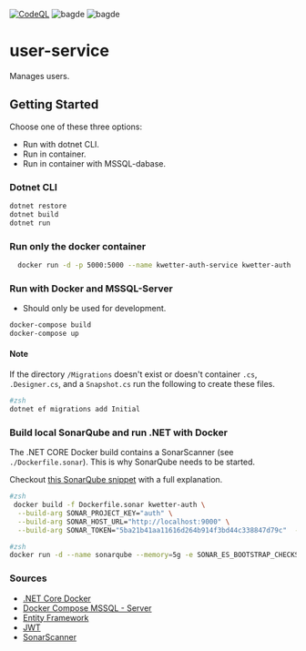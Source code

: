 [![CodeQL](https://github.com/kwetterr/kwat-service/actions/workflows/codeql-analysis.yml/badge.svg)](https://github.com/kwetterr/kwat-service/actions/workflows/codeql-analysis.yml)
![bagde](https://github.com/kwetterr/kwat-service/actions/workflows/build.yml/badge.svg)
![bagde](https://github.com/kwetterr/kwat-service/actions/workflows/docker-publish.yml/badge.svg)

# user-service
Manages users.

## Getting Started
Choose one of these three options:
- Run with dotnet CLI.
- Run in container.
- Run in container with MSSQL-dabase.

### Dotnet CLI
```zsh
dotnet restore
dotnet build
dotnet run
```

### Run only the docker container
```zsh
  docker run -d -p 5000:5000 --name kwetter-auth-service kwetter-auth
```

### Run with Docker and MSSQL-Server 
- Should only be used for development.
```zsh
docker-compose build
docker-compose up
```

#### Note
If the directory `/Migrations` doesn't exist or doesn't container `.cs`, `.Designer.cs`, and a `Snapshot.cs` run the following to create these files. 

```zsh
#zsh
dotnet ef migrations add Initial
```

### Build local SonarQube and run .NET with Docker
The .NET CORE Docker build contains a SonarScanner (see `./Dockerfile.sonar`). This is why SonarQube needs to be started.

Checkout [this SonarQube snippet](https://gist.github.com/ShadyDL/814b6a6514fd3a89dcbe2b227afd5b4c) with a full explanation.

```zsh
#zsh
 docker build -f Dockerfile.sonar kwetter-auth \
  --build-arg SONAR_PROJECT_KEY="auth" \
  --build-arg SONAR_HOST_URL="http://localhost:9000" \
  --build-arg SONAR_TOKEN="5ba21b41aa11616d264b914f3bd44c338847d79c"  --network=host .
```

```zsh
#zsh
docker run -d --name sonarqube --memory=5g -e SONAR_ES_BOOTSTRAP_CHECKS_DISABLE=true -p 9000:9000 sonarqube:latest
```

### Sources
- [.NET Core Docker](https://docs.docker.com/engine/examples/dotnetcore/)
- [Docker Compose MSSQL - Server](https://docs.docker.com/compose/aspnet-mssql-compose/)
- [Entity Framework](https://docs.microsoft.com/en-us/aspnet/core/data/ef-mvc/intro?view=aspnetcore-5.0)
- [JWT](https://jasonwatmore.com/post/2019/10/11/aspnet-core-3-jwt-authentication-tutorial-with-example-api#app-settings-development-json)
- [SonarScanner](https://pumpingco.de/blog/how-to-run-a-sonarcloud-scan-during-docker-builds-for-dotnet-core/)
